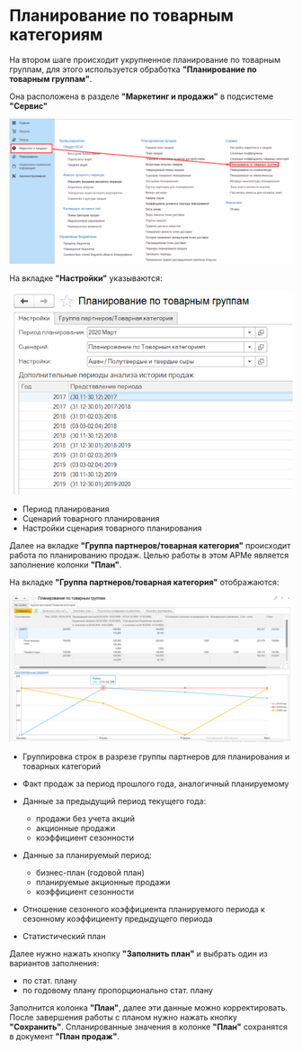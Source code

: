 # Планирование по товарным категориям

На втором шаге происходит укрупненное планирование по товарным группам, для этого используется обработка **"Планирование по товарным группам"**.

Она расположена в разделе **"Маркетинг и продажи"** в подсистеме **"Сервис"**

[![1][1]][1]

На вкладке **"Настройки"** указываются:

[![2][2]][2]

- Период планирования
- Сценарий товарного планирования
- Настройки сценария товарного планирования



Далее на вкладке **"Группа партнеров/товарная категория"** происходит работа по планированию продаж. Целью работы в этом АРМе является заполнение колонки **"План"**.

На вкладке **"Группа партнеров/товарная категория"** отображаются:

[![3][3]][3]

- Группировка строк в разрезе группы партнеров для планирования и товарных категорий
- Факт продаж за период прошлого года, аналогичный планируемому
- Данные за предыдущий период текущего года:

    - продажи без учета акций
    - акционные продажи
    - коэффициент сезонности

- Данные за планируемый период:

    - бизнес-план (годовой план)
    - планируемые акционные продажи
    - коэффициент сезонности

- Отношение сезонного коэффициента планируемого периода к сезонному коэффициенту предыдущего периода
- Статистический план

Далее нужно нажать кнопку **"Заполнить план"** и выбрать один из вариантов заполнения:

- по стат. плану
- по годовому плану пропорционально стат. плану

Заполнится колонка **"План"**, далее эти данные можно корректировать. После завершения работы с планом нужно нажать кнопку **"Сохранить"**. Спланированные значения в колонке **"План"** сохранятся в документ **"План продаж"**. 

[1]: PlanningByProductCategories.assets/1.png
[2]: PlanningByProductCategories.assets/2.png
[3]: PlanningByProductCategories.assets/3.png
